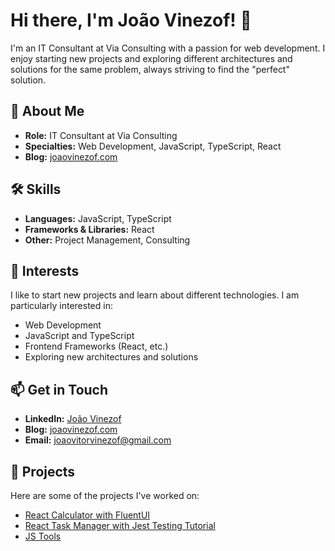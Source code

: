 # Hi there, I'm João Vinezof! 👋

I'm an IT Consultant at Via Consulting with a passion for web development. I enjoy starting new projects and exploring different architectures and solutions for the same problem, always striving to find the "perfect" solution.

## 🚀 About Me

- **Role:** IT Consultant at Via Consulting
- **Specialties:** Web Development, JavaScript, TypeScript, React
- **Blog:** [joaovinezof.com](https://joaovinezof.com)

## 🛠️ Skills

- **Languages:** JavaScript, TypeScript
- **Frameworks & Libraries:** React
- **Other:** Project Management, Consulting

## 🌱 Interests

I like to start new projects and learn about different technologies. I am particularly interested in:

- Web Development
- JavaScript and TypeScript
- Frontend Frameworks (React, etc.)
- Exploring new architectures and solutions

## 📫 Get in Touch

- **LinkedIn:** [João Vinezof](https://www.linkedin.com/in/joaovinezof)
- **Blog:** [joaovinezof.com](https://joaovinezof.com)
- **Email:** joaovitorvinezof@gmail.com

## 📂 Projects

Here are some of the projects I've worked on:

- [React Calculator with FluentUI](https://github.com/jvinezof-viaconsulting/react-calculator)
- [React Task Manager with Jest Testing Tutorial](https://github.com/jvinezof-viaconsulting/react-task-manager)
- [JS Tools](https://github.com/jvinezof-viaconsulting/js-tools)
